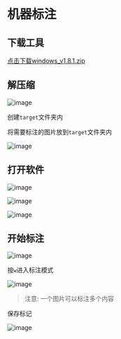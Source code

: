 # 机器标注


## 下载工具

[点击下载windows_v1.8.1.zip](https://github.com/user-attachments/files/18700204/windows_v1.8.1.zip)


## 解压缩

![image](https://github.com/user-attachments/assets/2ee0b53e-e3c7-4f34-94bd-eff5f5d54849)


创建`target`文件夹内



将需要标注的图片放到`target`文件夹内

![image](https://github.com/user-attachments/assets/c4357a39-faaa-4fa7-9181-60a20c5f4d8f)


## 打开软件



![image](https://github.com/user-attachments/assets/47e20940-5b5e-4684-9344-5bdfb2f72897)


![image](https://github.com/user-attachments/assets/31c23bb8-da1f-42a1-a643-052328f00784)


![image](https://github.com/user-attachments/assets/accb4128-8023-480a-a8d7-95c4c3a94726)



## 开始标注

![image](https://github.com/user-attachments/assets/fb437910-c0b0-4790-9b5d-b307ff7a05bc)

 
按`w`进入标注模式


![image](https://github.com/user-attachments/assets/75c09104-51f3-485e-9b87-9e3d379789e8)



> 注意: 一个图片可以标注多个内容


保存标记


![image](https://github.com/user-attachments/assets/30f976ae-e8b7-4b9d-b783-a5d9ef87a014)
